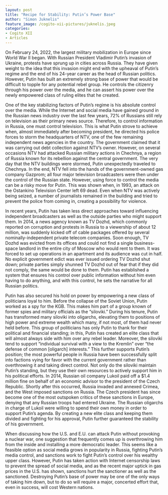 ```yaml
---
layout: post
title: "Recipe for Stability: Putin’s Power Base"
author: "Simon Juknelis"
feature_image: /cogito-xii-pictures/juknelis.jpeg
categories:
- Cogito XII
- Articles
---
```

On February 24, 2022, the largest military mobilization in Europe since World War II began. With Russian President Vladimir Putin’s invasion of Ukraine, protests have sprung up in cities across Russia. They have given weight to the idea that this invasion might end with the upheaval of Putin’s regime and the end of his 24-year career as the head of Russian politics. However, Putin has built an extremely strong base of power that would be difficult to topple for any potential rebel group. He controls the citizenry through his power over the media, and he can assert his power over the newly empowered class of ruling elites that he created.

One of the key stabilizing factors of Putin’s regime is his absolute control over the media. While  the Internet and social media have gained ground in the Russian news industry over the last few years, 72% of Russians still rely on television as their primary news source. Therefore, to control information in Russia, one must control television. This is what Putin strove to achieve when, almost immediately after becoming president, he directed his police forces to storm the headquarters of NTV, one of the few remaining independent news agencies in the country. The government claimed that it was carrying out debt collection against NTV’s owner. However, on several occasions NTV had attacked Russian military actions in Chechnya, a region of Russia known for its rebellion against the central government. The very day that the NTV buildings were stormed, Putin unexpectedly traveled to Chechnya. In the end, NTV fell into the hands of the government-owned gas company Gazprom; all four major television broadcasters were then under the control of the Russian state. However, using force to control the media can be a risky move for Putin. This was shown when, in 1993, an attack on the Ostankino Television Center left 69 dead. Even when NTV was actively being seized, a number of journalists remained in the building and tried to prevent the police from coming in, creating a possibility for violence.

In recent years, Putin has taken less direct approaches toward influencing independent broadcasters as well as the outside parties who might support them. In 2014, a news agency known as TV Dozhd, which commonly reported on corruption and protests in Russia to a viewership of about 12 million, was suddenly kicked off of cable packages offered by several nominally-independent private telecom companies. Soon enough, TV Dozhd was evicted from its offices and could not find a single business-space landlord in the entire city of Moscow who would rent to them. It was forced to set up operations in an apartment and its audience was  cut in half. No explicit government edict was ever issued ordering TV Dozhd shut down; private parties simply shunned TV Dozhd out of fear that if they did not comply, the same would be done to them. Putin has established a system that ensures his control over public information without him even having to do anything, and with this control, he sets the narrative for all Russian politics.

Putin has also secured his hold on power by empowering a new class of politicians loyal to him. Before the collapse of the Soviet Union, Putin worked as a spy for the KGB. This makes him part of a group known of former spies and military officials as the “siloviki.” During his tenure, Putin has transformed many siloviki into oligarchs, elevating them to positions of high power and extreme wealth which many, if not most, of them had never held before. This group of politicians has only Putin to thank for their political and financial standing; in this, Putin has created an elite class that will almost always side with him over any rebel leader. Moreover, the siloviki tend to support “individual survival with a view to the Kremlin” over “the defense of common [oligarch] interests.” This further supports Putin’s position; the most powerful people in Russia have been successfully split into factions vying for favor with the current government rather than overthrowing it and taking direct control. Not only do the siloviki maintain Putin’s standing, but they use their own resources to actively support him in his political efforts. In 2014, Russian oil company Lukoil paid off a $1.4 million fine on behalf of an economic advisor to the president of the Czech Republic. Shortly after this occurred, Russia invaded and annexed Crimea, and the West imposed sanctions on Russia. The Czech president has since become one of the most outspoken critics of these sanctions in Europe, denying that any Russian troops had entered Ukraine. The Russian oligarchs in charge of Lukoil were willing to spend their own money in order to support Putin’s agenda. By creating a new elite class and keeping them divided and fighting for his approval, Putin further guaranteed the stability of his government.

When discussing how the U.S. and E.U. can attack Putin without provoking a nuclear war, one suggestion that frequently comes up is overthrowing him from the inside and installing a more democratic leader. This seems like a feasible option as social media grows in popularity in Russia, fighting Putin’s media control, and sanctions work to fight Putin’s control over his wealthy upper class. However, Putin has taken action with Internet censorship laws to prevent the spread of social media, and as the recent major uptick in gas prices in the U.S. has shown, sanctions hurt the sanctioner as well as the sanctioned. Destroying Putin’s base of power may be one of the only ways of taking him down, but to do so will require a major, concerted effort that, even in success, will cost Western nations.
